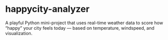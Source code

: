 # happycity-analyzer
A playful Python mini-project that uses real-time weather data to score how “happy” your city feels today — based on temperature, windspeed, and visualization.
